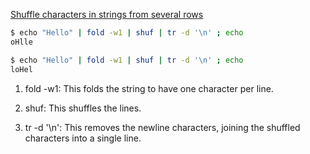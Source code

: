 [Shuffle characters in strings from several rows](https://stackoverflow.com/questions/49596362/bash-shuffle-characters-in-strings-from-several-rows/)

```sh
$ echo "Hello" | fold -w1 | shuf | tr -d '\n' ; echo
oHlle

$ echo "Hello" | fold -w1 | shuf | tr -d '\n' ; echo
loHel
```

1. fold -w1: This folds the string to have one character per line.

2. shuf: This shuffles the lines.

3. tr -d '\n': This removes the newline characters, joining the shuffled characters into a single line.